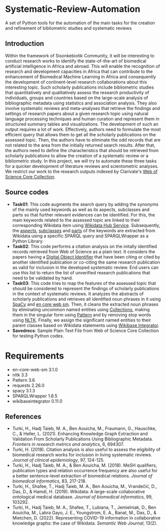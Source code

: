 # Systematic-Review-Automation
A set of Python tools for the automation of the main tasks for the creation and refinement of bibliometric studies and systematic reviews

## Introduction
Within the framework of Sisonkebiotik Community, it will be interesting to conduct research works to identify the state-of-the-art of biomedical artificial intelligence in Africa and abroad. This will enable the recognition of research and development capacities in Africa that can contribute to the enhancement of Biomedical Machine Learning in Africa and consequently the development of continent-level research collaborations about this interesting topic. Such scholarly publications include bibliometric studies that quantitatively and qualitatively assess the research productivity of individuals, groups and countries based on the large-scale analysis of bibliographic metadata using statistics and association analysis. They also involve systematic reviews and meta-analyses that retrieve the findings and settings of research papers about a given research topic using natural language processing techniques and human curation and represent them in structured summary tables and visualizations. The development of such an output requires a lot of work. Effectively, authors need to formulate the most efficient query that allows them to get all the scholarly publications on the assessed topic. Then, the authors have to eliminate the odd records that are not related to the area from the initially returned search results. After that, the authors need to define the characteristics that should be retrieved from scholarly publications to allow the creation of a systematic review or a bibliometric study. In this project, we will try to automate these three tasks for a quicker development of literature reviews and scientometric analyses. We restrict our work to the research outputs indexed by Clarivate's [Web of Science Core Collection](https://webofknowledge.com).

## Source codes
* **Task01**: This code augments the search query by adding the synonyms of the mainly used keywords as well as its aspects, subclasses and parts so that further relevant evidences can be identified. For this, the main keywords related to the assessed topic are linked to their corresponding Wikidata item using [Wikidata Hub Service](https://hub.toolforge.org). Subsequently, the [aspects](https://www.wikidata.org/wiki/Property:P1552), [subclasses](https://www.wikidata.org/wiki/Property:P279) and [parts](https://www.wikidata.org/wiki/Property:P361) of the keywords are extracted from Wikidata using a specific SPARQL query and SPARQLWrapper as a Python Library.
* **Task02**: This code performs a citation analysis on the initally identified records retrieved from Web of Science as a plain text. It considers the papers having a [Digital Object Identifier](https://www.doi.org/) that have been citing or cited by another identified publication or co-citing the same research publication as valid for inclusion in the developed systematic review. End users can use this list to return the list of unverified research publications that need to be validated by hand.
* **Task03**: This code tries to map the features of the assessed topic that should be considered to represent the findings of scholarly publications in the context of systematic reviews. It analyzes the abstracts of scholarly publications and retrieves all identified noun phrases in it using [SpaCy](https://spacy.io/) and [en core web sm](https://libraries.io/pypi/en-core-web-sm). Then, it cleans the extracted noun phrases by eliminating uncommon named entities using [Collections](https://docs.python.org/3/library/collections.html), making them in the singular form using [Pattern](https://github.com/clips/pattern) and by removing stop words using [NLTK](https://www.nltk.org/). Finally, we assign the significant named entities to their parent classes based on Wikidata statements using [Wikibase Integrator](https://github.com/LeMyst/WikibaseIntegrator). 
* **Savedrecs**: Sample Plain Text File from Web of Science Core Collection for testing Python codes.
# Requirements
* en-core-web-sm     3.1.0
* nltk               3.3
* Pattern            3.6
* requests           2.26.0
* spacy              3.1.3
* SPARQLWrapper      1.8.5
* wikibaseintegrator 0.11.0
## References
* Turki, H., Hadj Taieb, M. A., Ben Aouicha, M., Fraumann, G., Hauschke, C., & Heller, L. (2021). Enhancing Knowledge Graph Extraction and Validation From Scholarly Publications Using Bibliographic Metadata. *Frontiers in research metrics and analytics*, 6, 694307.
* Turki, H. (2018). Citation analysis is also useful to assess the eligibility of biomedical research works for inclusion in living systematic reviews. *Journal of clinical epidemiology*, 97, 124-125.
* Turki, H., Hadj Taieb, M. A., & Ben Aouicha, M. (2018). MeSH qualifiers, publication types and relation occurrence frequency are also useful for a better sentence-level extraction of biomedical relations. *Journal of biomedical informatics*, 83, 217-218.
* Turki, H., Shafee, T., Hadj Taieb, M. A., Ben Aouicha, M., Vrandečić, D., Das, D., & Hamdi, H. (2019). Wikidata: A large-scale collaborative ontological medical database. *Journal of biomedical informatics*, 99, 103292.
* Turki, H., Hadj Taieb, M. A., Shafee, T., Lubiana, T., Jemielniak, D., Ben Aouicha, M., Labra Gayo, J. E., Youngstrom, E. A., Banat, M., Das, D., & Mietchen, D. (2022). Representing COVID-19 information in collaborative knowledge graphs: the case of Wikidata. *Semantic Web Journal*, 13(2).
